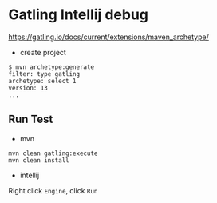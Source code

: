 # Gatling Intellij debug

https://gatling.io/docs/current/extensions/maven_archetype/

- create project

```
$ mvn archetype:generate
filter: type gatling
archetype: select 1
version: 13
...
```

## Run Test

- mvn

```
mvn clean gatling:execute
mvn clean install
```

- intellij

Right click `Engine`, click `Run`
